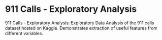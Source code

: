 # 911 Calls - Exploratory Analysis

911 Calls - Exploratory Analysis: Exploratory Data Analysis of the 911 calls dataset hosted on Kaggle. Demonstrates extraction of useful features from different variables.

